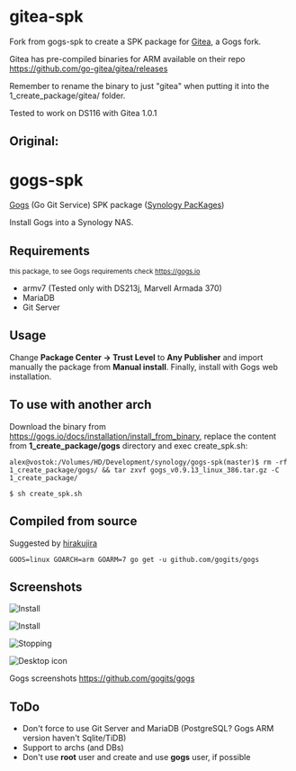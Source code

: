 # gitea-spk

Fork from gogs-spk to create a SPK package for [Gitea](https://github.com/go-gitea/gitea), a Gogs fork.

Gitea has pre-compiled binaries for ARM available on their repo https://github.com/go-gitea/gitea/releases

Remember to rename the binary to just "gitea" when putting it into the 1_create_package/gitea/ folder.

Tested to work on DS116 with Gitea 1.0.1 

## Original:

# gogs-spk

[Gogs](https://gogs.io) (Go Git Service) SPK package ([Synology PacKages](https://www.synology.com/en-us/dsm/app_packages))

Install Gogs into a Synology NAS.

## Requirements

<sub>this package, to see Gogs requirements check https://gogs.io</sub>

* armv7 (Tested only with DS213j, Marvell Armada 370)
* MariaDB
* Git Server

## Usage

Change **Package Center -> Trust Level** to **Any Publisher** and import manually the package from **Manual install**.
Finally, install with Gogs web installation.

## To use with another arch

Download the binary from https://gogs.io/docs/installation/install_from_binary, replace the content from **1_create_package/gogs** directory and exec create_spk.sh:

```alex@vostok:/Volumes/HD/Development/synology/gogs-spk(master)$ rm -rf 1_create_package/gogs/ && tar zxvf gogs_v0.9.13_linux_386.tar.gz -C 1_create_package/```

```$ sh create_spk.sh```


## Compiled from source

Suggested by [hirakujira](https://github.com/hirakujira)

```
GOOS=linux GOARCH=arm GOARM=7 go get -u github.com/gogits/gogs
```


## Screenshots

![Install](screenshots/install2.png)

![Install](screenshots/install.png)

![Stopping](screenshots/stopping.png)

![Desktop icon](screenshots/icon.png)


Gogs screenshots
https://github.com/gogits/gogs


## ToDo

- Don't force to use Git Server and MariaDB (PostgreSQL? Gogs ARM version haven't Sqlite/TiDB)
- Support to archs (and DBs)
- Don't use **root** user and create and use **gogs** user, if possible

